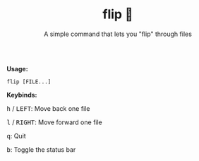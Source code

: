 <h1 align="center">flip 📖</h1>

<p align="center">A simple command that lets you "flip" through files</p>
<br><br>

**Usage:**

```
flip [FILE...]
```

**Keybinds:**

<kbd>h</kbd> / <kbd>LEFT</kbd>: Move back one file

<kbd>l</kbd> / <kbd>RIGHT</kbd>: Move forward one file

<kbd>q</kbd>: Quit

<kbd>b</kbd>: Toggle the status bar
